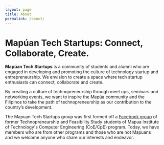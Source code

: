 ```yaml
---
layout: page
title: About
permalink: /about/
---
```


# Mapúan Tech Startups: Connect, Collaborate, Create.

**Mapúan Tech Startups** is a community of students and alumni who are engaged in developing and promoting the culture of technology startup and entrepreneurship. We envision to create a space where tech startup enthusiasts can connect, collaborate and create.

By creating a culture of technopreneurship through meet ups, seminars and networking events, we want to inspire the Mapúa community and the Filipinos to take the path of technopreneurship as our contribution to the country’s development.

The Mapuan Tech Startups group was first formed off a [Facebook group](ttps://www.facebook.com/groups/225295784331139/) of former Technopreneurship and Feasibility Study students of Mapua Institute of Technology's Computer Engineering (CoE/CpE) program. Today, we have members who are from other programs and those who are not Mapuans and we welcome anyone who share our interests and endeavor.
